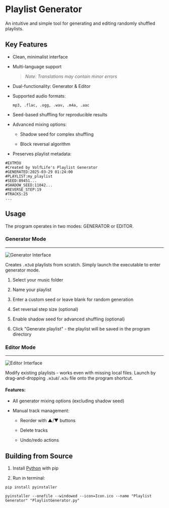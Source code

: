 # Playlist Generator

An intuitive and simple tool for generating and editing randomly shuffled playlists.

## Key Features

* Clean, minimalist interface

* Multi-language support

	>*Note: Translations may contain minor errors*

* Dual-functionality: Generator & Editor

* Supported audio formats:

	`mp3, .flac, .ogg, .wav, .m4a, .aac`

* Seed-based shuffling for reproducible results

* Advanced mixing options:

	* Shadow seed for complex shuffling

	* Block reversal algorithm

* Preserves playlist metadata:

```
#EXTM3U
#Created by VolfLife's Playlist Generator
#GENERATED:2025-03-29 01:24:00
#PLAYLIST:my_playlist
#SEED:89451...
#SHADOW_SEED:11042...
#REVERSE_STEP:19
#TRACKS:25
...
```


## Usage

The program operates in two modes: GENERATOR or EDITOR.


### Generator Mode
___

![Generator Interface](https://github.com/VolfLife/fractureiser-samples/blob/main/screenshots/generator_img.png)

Creates `.m3u8` playlists from scratch. Simply launch the executable to enter generator mode.

1. Select your music folder

2. Name your playlist

3. Enter a custom seed or leave blank for random generation

4. Set reversal step size (optional)

5. Enable shadow seed for advanced shuffling (optional)

6. Click "Generate playlist" - the playlist will be saved in the program directory

### Editor Mode
___

![Editor Interface](https://github.com/VolfLife/fractureiser-samples/blob/main/screenshots/editor_img.png)

Modify existing playlists - works even with missing local files. Launch by drag-and-dropping `.m3u8`/`.m3u` file onto the program shortcut.

#### Features:

* All generator mixing options (excluding shadow seed)

* Manual track management:

	* Reorder with ▲/▼ buttons

  	* Delete tracks

	* Undo/redo actions


## Building from Source

1. Install [Python](https://www.python.org/downloads/windows/) with pip

2. Run in terminal:

```
pip install pyinstaller
```

```
pyinstaller --onefile --windowed --icon=Icon.ico --name "Playlist Generator" "PlaylistGenerator.py"
```
